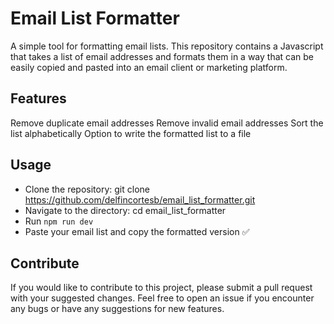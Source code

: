 # Email List Formatter

A simple tool for formatting email lists. This repository contains a Javascript that takes a list of email addresses and formats them in a way that can be easily copied and pasted into an email client or marketing platform.

## Features

Remove duplicate email addresses
Remove invalid email addresses
Sort the list alphabetically
Option to write the formatted list to a file

## Usage

- Clone the repository: git clone https://github.com/delfincortesb/email_list_formatter.git
- Navigate to the directory: cd email_list_formatter
- Run ```npm run dev```
- Paste your email list and copy the formatted version ✅

## Contribute

If you would like to contribute to this project, please submit a pull request with your suggested changes. Feel free to open an issue if you encounter any bugs or have any suggestions for new features.
